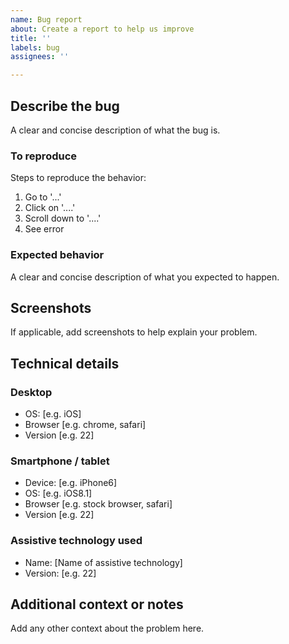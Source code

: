 ```yaml
---
name: Bug report
about: Create a report to help us improve
title: ''
labels: bug
assignees: ''

---
```


## Describe the bug

A clear and concise description of what the bug is.

### To reproduce

Steps to reproduce the behavior:

1. Go to '...'
2. Click on '....'
3. Scroll down to '....'
4. See error

### Expected behavior

A clear and concise description of what you expected to happen.

## Screenshots

If applicable, add screenshots to help explain your problem.

## Technical details

### Desktop

- OS: [e.g. iOS]
- Browser [e.g. chrome, safari]
- Version [e.g. 22]

### Smartphone / tablet

- Device: [e.g. iPhone6]
- OS: [e.g. iOS8.1]
- Browser [e.g. stock browser, safari]
- Version [e.g. 22]

### Assistive technology used

- Name: [Name of assistive technology]
- Version: [e.g. 22]

## Additional context or notes

Add any other context about the problem here.
